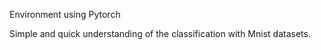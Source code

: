 Environment using Pytorch

Simple and quick understanding of the classification with Mnist datasets.
